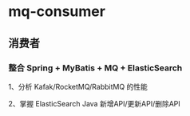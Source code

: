 # mq-consumer
## 消费者
### 整合 Spring + MyBatis + MQ + ElasticSearch

1、分析 Kafak/RocketMQ/RabbitMQ 的性能

2、掌握 ElasticSearch Java 新增API/更新API/删除API
